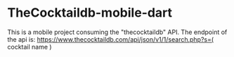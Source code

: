 # TheCocktaildb-mobile-dart
This is a mobile project consuming the "thecocktaildb" API. 
The endpoint of the api is: https://www.thecocktaildb.com/api/json/v1/1/search.php?s=( cocktail name )
